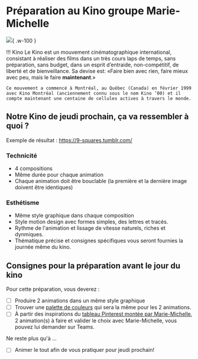 # Préparation au Kino groupe Marie-Michelle

![](./kino25ans.avif){ .w-100 }

!!! Kino
    Le Kino est un mouvement cinématographique international, consistant à réaliser des films dans un très cours laps de temps, sans préparation, sans budget, dans un esprit d’entraide, non-compétitif, de liberté et de bienveillance. Sa devise est: «Faire bien avec rien, faire mieux avec peu, mais le faire **maintenant**.»
    
    Ce mouvement a commencé à Montréal, au Québec (Canada) en février 1999 avec Kino Montréal (anciennement connu sous le nom Kino ’00) et il compte maintenant une centaine de cellules actives à travers le monde.

## Notre Kino de jeudi prochain, ça va ressembler à quoi ?

Exemple de résultat : <https://9-squares.tumblr.com/>

### Technicité

* 4 compositions
* Même durée pour chaque animation
* Chaque animation doit être bouclable (la première et la dernière image doivent être identiques)

### Esthétisme

* Même style graphique dans chaque composition
* Style motion design avec formes simples, des lettres et tracés.
* Rythme de l'animation et lissage de vitesse naturels, riches et dynmiques.
* Thématique précise et consignes spécifiques vous seront fournies la journée même du kino.

## Consignes pour la préparation avant le jour du kino

Pour cette préparation, vous deverez : 

- [ ] Produire 2 animations dans un même style graphique
- [ ] Trouver une [palette de couleurs](https://coolors.co/) qui sera la même pour les 2 animations.
- [ ] À partir des inspirations du [tableau Pinterest montée par Marie-Michelle](https://pin.it/50DDCtN1v), 2 animation(s) à faire et valider le choix avec Marie-Michelle, vous pouvez lui demander sur Teams.

Ne reste plus qu'à ...

- [ ] Animer le tout  afin de vous pratiquer pour jeudi prochain!
